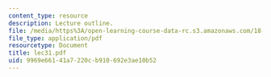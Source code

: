 ```yaml
---
content_type: resource
description: Lecture outline.
file: /media/https%3A/open-learning-course-data-rc.s3.amazonaws.com/18-443-statistics-for-applications-fall-2003/9969e66141a7220cb910692e3ae10b52_lec31.pdf
file_type: application/pdf
resourcetype: Document
title: lec31.pdf
uid: 9969e661-41a7-220c-b910-692e3ae10b52
---
```

